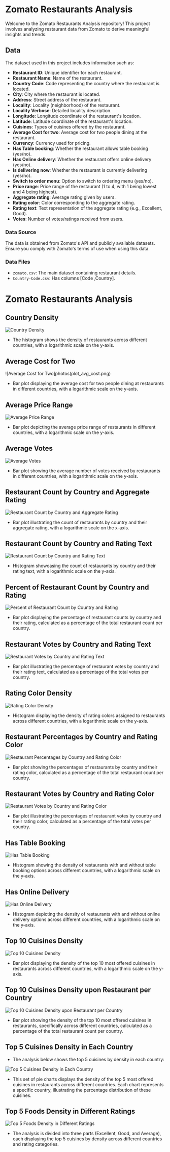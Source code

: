 # Zomato Restaurants Analysis

Welcome to the Zomato Restaurants Analysis repository! This project involves analyzing restaurant data from Zomato to derive meaningful insights and trends.

## Data

The dataset used in this project includes information such as:
- **Restaurant ID**: Unique identifier for each restaurant.
- **Restaurant Name**: Name of the restaurant.
- **Country Code**: Code representing the country where the restaurant is located.
- **City**: City where the restaurant is located.
- **Address**: Street address of the restaurant.
- **Locality**: Locality (neighborhood) of the restaurant.
- **Locality Verbose**: Detailed locality description.
- **Longitude**: Longitude coordinate of the restaurant's location.
- **Latitude**: Latitude coordinate of the restaurant's location.
- **Cuisines**: Types of cuisines offered by the restaurant.
- **Average Cost for two**: Average cost for two people dining at the restaurant.
- **Currency**: Currency used for pricing.
- **Has Table booking**: Whether the restaurant allows table booking (yes/no).
- **Has Online delivery**: Whether the restaurant offers online delivery (yes/no).
- **Is delivering now**: Whether the restaurant is currently delivering (yes/no).
- **Switch to order menu**: Option to switch to ordering menu (yes/no).
- **Price range**: Price range of the restaurant (1 to 4, with 1 being lowest and 4 being highest).
- **Aggregate rating**: Average rating given by users.
- **Rating color**: Color corresponding to the aggregate rating.
- **Rating text**: Text representation of the aggregate rating (e.g., Excellent, Good).
- **Votes**: Number of votes/ratings received from users.

### Data Source

The data is obtained from Zomato's API and publicly available datasets. Ensure you comply with Zomato's terms of use when using this data.

### Data Files

- `zomato.csv`: The main dataset containing restaurant details.
- `Country-Code.csv`: Has columns [Code ,Country].

# Zomato Restaurants Analysis

## Country Density

![Country Density](photos\plot_country_density.png)

- The histogram shows the density of restaurants across different countries, with a logarithmic scale on the y-axis.

## Average Cost for Two

![Average Cost for Two]photos\(plot_avg_cost.png)

- Bar plot displaying the average cost for two people dining at restaurants in different countries, with a logarithmic scale on the y-axis.

## Average Price Range

![Average Price Range](photos\plot_avg_price_range.png)

- Bar plot depicting the average price range of restaurants in different countries, with a logarithmic scale on the y-axis.

## Average Votes

![Average Votes](photos\plot_avg_votes.png)

- Bar plot showing the average number of votes received by restaurants in different countries, with a logarithmic scale on the y-axis.

## Restaurant Count by Country and Aggregate Rating

![Restaurant Count by Country and Aggregate Rating](plot_restaurant_count_rating.png)

- Bar plot illustrating the count of restaurants by country and their aggregate rating, with a logarithmic scale on the x-axis.

## Restaurant Count by Country and Rating Text

![Restaurant Count by Country and Rating Text](photos\plot_restaurant_count_rating_text.png)

- Histogram showcasing the count of restaurants by country and their rating text, with a logarithmic scale on the y-axis.

## Percent of Restaurant Count by Country and Rating

![Percent of Restaurant Count by Country and Rating](photos\plot_percent_rating.png)

- Bar plot displaying the percentage of restaurant counts by country and their rating, calculated as a percentage of the total restaurant count per country.

## Restaurant Votes by Country and Rating Text

![Restaurant Votes by Country and Rating Text](photos\plot_votes_rating.png)

- Bar plot illustrating the percentage of restaurant votes by country and their rating text, calculated as a percentage of the total votes per country.

## Rating Color Density

![Rating Color Density](photos\plot_rating_color.png)

- Histogram displaying the density of rating colors assigned to restaurants across different countries, with a logarithmic scale on the y-axis.

## Restaurant Percentages by Country and Rating Color

![Restaurant Percentages by Country and Rating Color](photos\plot_percent_rating_color.png)

- Bar plot showing the percentages of restaurants by country and their rating color, calculated as a percentage of the total restaurant count per country.

## Restaurant Votes by Country and Rating Color

![Restaurant Votes by Country and Rating Color](photos\plot_votes_rating_color.png)

- Bar plot illustrating the percentages of restaurant votes by country and their rating color, calculated as a percentage of the total votes per country.

## Has Table Booking

![Has Table Booking](photos\plot_has_table_booking.png)

- Histogram showing the density of restaurants with and without table booking options across different countries, with a logarithmic scale on the y-axis.

## Has Online Delivery

![Has Online Delivery](photos\plot_has_online_delivery.png)

- Histogram depicting the density of restaurants with and without online delivery options across different countries, with a logarithmic scale on the y-axis.

## Top 10 Cuisines Density

![Top 10 Cuisines Density](photos\plot_top_10_cuisines.png)

- Bar plot displaying the density of the top 10 most offered cuisines in restaurants across different countries, with a logarithmic scale on the y-axis.

## Top 10 Cuisines Density upon Restaurant per Country

![Top 10 Cuisines Density upon Restaurant per Country](photos\plot_top_10_cuisines_country.png)

- Bar plot showing the density of the top 10 most offered cuisines in restaurants, specifically across different countries, calculated as a percentage of the total restaurant count per country.

## Top 5 Cuisines Density in Each Country

- The analysis below shows the top 5 cuisines by density in each country:

![Top 5 Cuisines Density in Each Country](photos\Top_5_Cuisines_Density_in_each_Country.png)

- This set of pie charts displays the density of the top 5 most offered cuisines in restaurants across different countries. Each chart represents a specific country, illustrating the percentage distribution of these cuisines.

## Top 5 Foods Density in Different Ratings

![Top 5 Foods Density in Different Ratings](photos\plot_top_5_foods_ratings.png)

- The analysis is divided into three parts (Excellent, Good, and Average), each displaying the top 5 cuisines by density across different countries and rating categories.


